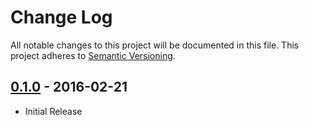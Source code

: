 # Change Log
All notable changes to this project will be documented in this file.
This project adheres to [Semantic Versioning](http://semver.org/).


## [0.1.0] - 2016-02-21
- Initial Release

[0.1.0]: https://github.com/vperyod/vperyod.session-handler/releases/tag/0.1.0

